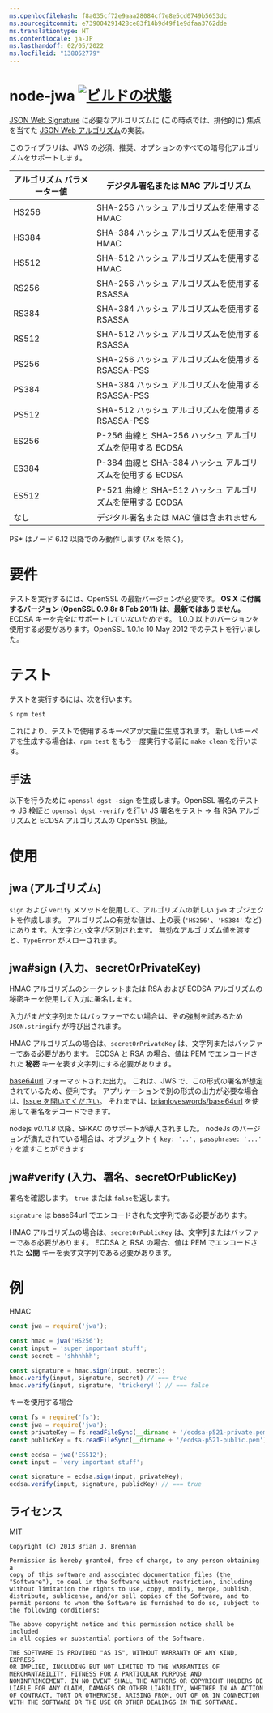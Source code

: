 ```yaml
---
ms.openlocfilehash: f8a035cf72e9aaa28084cf7e8e5cd0749b5653dc
ms.sourcegitcommit: e739004291428ce83f14b9d49f1e9dfaa3762dde
ms.translationtype: HT
ms.contentlocale: ja-JP
ms.lasthandoff: 02/05/2022
ms.locfileid: "138052779"
---
```

# <a name="node-jwa-build-statushttpstravis-ciorgbrianloveswordsnode-jwa"></a>node-jwa [![ビルドの状態](https://travis-ci.org/brianloveswords/node-jwa.svg?branch=master)](https://travis-ci.org/brianloveswords/node-jwa)

[JSON Web Signature](http://self-issued.info/docs/draft-ietf-jose-json-web-signature.html) に必要なアルゴリズムに (この時点では、排他的に) 焦点を当てた [JSON Web アルゴリズム](http://tools.ietf.org/id/draft-ietf-jose-json-web-algorithms-08.html)の実装。

このライブラリは、JWS の必須、推奨、オプションのすべての暗号化アルゴリズムをサポートします。

アルゴリズム パラメーター値 | デジタル署名または MAC アルゴリズム
----------------|----------------------------
HS256 | SHA-256 ハッシュ アルゴリズムを使用する HMAC
HS384 | SHA-384 ハッシュ アルゴリズムを使用する HMAC
HS512 | SHA-512 ハッシュ アルゴリズムを使用する HMAC
RS256 | SHA-256 ハッシュ アルゴリズムを使用する RSASSA
RS384 | SHA-384 ハッシュ アルゴリズムを使用する RSASSA
RS512 | SHA-512 ハッシュ アルゴリズムを使用する RSASSA
PS256 | SHA-256 ハッシュ アルゴリズムを使用する RSASSA-PSS
PS384 | SHA-384 ハッシュ アルゴリズムを使用する RSASSA-PSS
PS512 | SHA-512 ハッシュ アルゴリズムを使用する RSASSA-PSS
ES256 | P-256 曲線と SHA-256 ハッシュ アルゴリズムを使用する ECDSA
ES384 | P-384 曲線と SHA-384 ハッシュ アルゴリズムを使用する ECDSA
ES512 | P-521 曲線と SHA-512 ハッシュ アルゴリズムを使用する ECDSA
なし | デジタル署名または MAC 値は含まれません

PS* はノード 6.12 以降でのみ動作します (7.x を除く)。

# <a name="requirements"></a>要件

テストを実行するには、OpenSSL の最新バージョンが必要です。 **OS X に付属するバージョン (OpenSSL 0.9.8r 8 Feb
2011) は、最新ではありません。** ECDSA キーを完全にサポートしていないためです。 1\.0.0 以上のバージョンを使用する必要があります。OpenSSL 1.0.1c 10 May 2012 でのテストを行いました。

# <a name="testing"></a>テスト

テストを実行するには、次を行います。

```bash
$ npm test
```

これにより、テストで使用するキーペアが大量に生成されます。 新しいキーペアを生成する場合は、`npm test` をもう一度実行する前に `make clean` を行います。

## <a name="methodology"></a>手法

以下を行うために `openssl dgst -sign` を生成します。OpenSSL 署名のテスト → JS 検証と `openssl dgst -verify` を行い JS 署名をテスト → 各 RSA アルゴリズムと ECDSA アルゴリズムの OpenSSL 検証。

# <a name="usage"></a>使用

## <a name="jwaalgorithm"></a>jwa (アルゴリズム)

`sign` および `verify` メソッドを使用して、アルゴリズムの新しい `jwa` オブジェクトを作成します。 アルゴリズムの有効な値は、上の表 (`'HS256'`、`'HS384'` など) にあります。大文字と小文字が区別されます。 無効なアルゴリズム値を渡すと、`TypeError` がスローされます。


## <a name="jwasigninput-secretorprivatekey"></a>jwa#sign (入力、secretOrPrivateKey)

HMAC アルゴリズムのシークレットまたは RSA および ECDSA アルゴリズムの秘密キーを使用して入力に署名します。

入力がまだ文字列またはバッファーでない場合は、その強制を試みるため `JSON.stringify` が呼び出されます。

HMAC アルゴリズムの場合は、`secretOrPrivateKey` は、文字列またはバッファーである必要があります。 ECDSA と RSA の場合、値は PEM でエンコードされた **秘密** キーを表す文字列にする必要があります。

[base64url](http://en.wikipedia.org/wiki/Base64#URL_applications) フォーマットされた出力。 これは、JWS で、この形式の署名が想定されているため、便利です。 アプリケーションで別の形式の出力が必要な場合は、[Issue を開いてください](https://github.com/brianloveswords/node-jwa/issues)。 それまでは、[brianloveswords/base64url](https://github.com/brianloveswords/base64url) を使用して署名をデコードできます。

nodejs *v0.11.8* 以降、SPKAC のサポートが導入されました。 nodeJs のバージョンが満たされている場合は、オブジェクト `{ key: '..', passphrase: '...' }` を渡すことができます


## <a name="jwaverifyinput-signature-secretorpublickey"></a>jwa#verify (入力、署名、secretOrPublicKey)

署名を確認します。 `true` または `false`を返します。

`signature` は base64url でエンコードされた文字列である必要があります。

HMAC アルゴリズムの場合は、`secretOrPublicKey` は、文字列またはバッファーである必要があります。 ECDSA と RSA の場合、値は PEM でエンコードされた **公開** キーを表す文字列である必要があります。


# <a name="example"></a>例

HMAC
```js
const jwa = require('jwa');

const hmac = jwa('HS256');
const input = 'super important stuff';
const secret = 'shhhhhh';

const signature = hmac.sign(input, secret);
hmac.verify(input, signature, secret) // === true
hmac.verify(input, signature, 'trickery!') // === false
```

キーを使用する場合
```js
const fs = require('fs');
const jwa = require('jwa');
const privateKey = fs.readFileSync(__dirname + '/ecdsa-p521-private.pem');
const publicKey = fs.readFileSync(__dirname + '/ecdsa-p521-public.pem');

const ecdsa = jwa('ES512');
const input = 'very important stuff';

const signature = ecdsa.sign(input, privateKey);
ecdsa.verify(input, signature, publicKey) // === true
```
## <a name="license"></a>ライセンス

MIT

```
Copyright (c) 2013 Brian J. Brennan

Permission is hereby granted, free of charge, to any person obtaining a
copy of this software and associated documentation files (the
"Software"), to deal in the Software without restriction, including
without limitation the rights to use, copy, modify, merge, publish,
distribute, sublicense, and/or sell copies of the Software, and to
permit persons to whom the Software is furnished to do so, subject to
the following conditions:

The above copyright notice and this permission notice shall be included
in all copies or substantial portions of the Software.

THE SOFTWARE IS PROVIDED "AS IS", WITHOUT WARRANTY OF ANY KIND, EXPRESS
OR IMPLIED, INCLUDING BUT NOT LIMITED TO THE WARRANTIES OF
MERCHANTABILITY, FITNESS FOR A PARTICULAR PURPOSE AND
NONINFRINGEMENT. IN NO EVENT SHALL THE AUTHORS OR COPYRIGHT HOLDERS BE
LIABLE FOR ANY CLAIM, DAMAGES OR OTHER LIABILITY, WHETHER IN AN ACTION
OF CONTRACT, TORT OR OTHERWISE, ARISING FROM, OUT OF OR IN CONNECTION
WITH THE SOFTWARE OR THE USE OR OTHER DEALINGS IN THE SOFTWARE.
```
